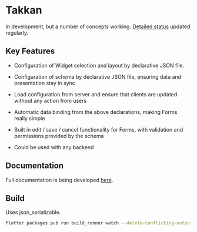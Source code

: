 # Takkan

In development, but a number of concepts working.  [Detailed status](https://takkan.org/status.html) updated regularly. 

## Key Features

- Configuration of Widget selection and layout by declarative JSON file.  

- Configuration of schema by declarative JSON file, ensuring data and presentation stay in sync

- Load configuration from server and ensure that clients are updated without any action from users

- Automatic data binding from the above declarations, making Forms really simple

- Built in edit / save / cancel functionality for Forms, with validation and permissions provided by the schema

- Could be used with any backend


## Documentation

Full documentation is being developed [here](https://takkan.org/).


## Build

Uses json_serializable.

```bash
flutter packages pub run build_runner watch --delete-conflicting-outputs
```





